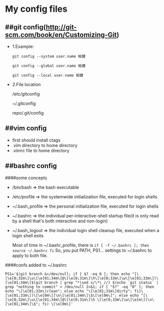 My config files
===

##git config(http://git-scm.com/book/en/Customizing-Git)
---
* 1.Example:

    `git config --system user.name 柏健`

    `git config --global user.name 柏健`

    `git config --local user.name 柏健`

* 2.File location

    /etc/gitconfig

    ~/.gitconfig

    repo/.git/config

##vim config
---
+ first should install ctags
+ .vim directory to home directory
+ .vimrc file to home directory

##bashrc config
---
####some concepts
+ /bin/bash => the bash executable
+ /etc/profile => the systemwide initialization file, executed for login shells
+ ~/.bash_profile => the personal initialization file, executed for login shells
+ ~/.bashrc => the individual per-interactive-shell startup file(it is only read by a shell that's both interactive and non-login)
+ ~/.bash_logout => the individual login shell cleanup file, executed when a login shell exits
 
    Most of time in ~/.bashr_profile, there is 
    `if [ -f ~/.bashrc ]; then 
        source ~/.bashrc
    fi`
    So, you put PATH, PS1... settings to ~/.bashrc to apply to both file.

####confs added to ~/.bashrc
    
    PS1='$(git branch &>/dev/null; if [ $? -eq 0 ]; then echo "[\[\e[0;32m\]\u\[\e[01;34m\]@\[\e[0;31m\]\h\[\e[0;33m\]\w\[\e[01;33m\](\[\e[01;34m\]$(git branch | grep ^*|sed s/\*\ //) $(echo `git status` | grep "nothing to commit" > /dev/null 2>&1; if [ "$?" -eq "0" ]; then echo "\[\e[01;32m\]clean"; else echo "\[\e[01;31m\]dirty"; fi)\[\e[01;33m\])\[\e[0m\]]\n\[\e[01;34m\]\$\[\e[0m\]"; else echo "[\[\e[0;32m\]\u\[\e[01;34m\]@\[\e[0;31m\]\h \[\e[0;33m\]\w\[\e[m\]]\n\[\e[01;34m\]\$"; fi) \[\e[0m\]'
